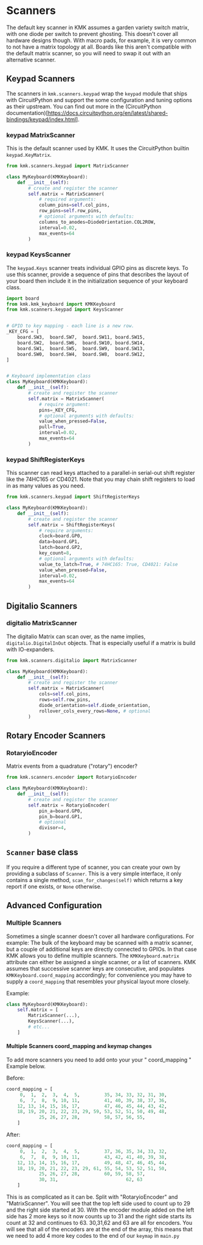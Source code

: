 # Scanners

The default key scanner in KMK assumes a garden variety switch matrix, with
one diode per switch to prevent ghosting.
This doesn't cover all hardware designs though. With macro pads, for example, it
is very common to not have a matrix topology at all.
Boards like this aren't compatible with the default matrix scanner, so you will
need to swap it out with an alternative scanner.


## Keypad Scanners
The scanners in `kmk.scanners.keypad` wrap the `keypad` module that ships with
CircuitPython and support the some configuration and tuning options as their
upstream. You can find out more in the (CircuitPython
documentation)[https://docs.circuitpython.org/en/latest/shared-bindings/keypad/index.html].

### keypad MatrixScanner
This is the default scanner used by KMK.
It uses the CircuitPython builtin `keypad.KeyMatrix`.

```python
from kmk.scanners.keypad import MatrixScanner

class MyKeyboard(KMKKeyboard):
    def __init__(self):
        # create and register the scanner
        self.matrix = MatrixScanner(
            # required arguments:
            column_pins=self.col_pins,
            row_pins=self.row_pins,
            # optional arguments with defaults:
            columns_to_anodes=DiodeOrientation.COL2ROW,
            interval=0.02,
            max_events=64
        )

```


### keypad KeysScanner

The `keypad.Keys` scanner treats individual GPIO pins as discrete keys. To use
this scanner, provide a sequence of pins that describes the layout of your
board then include it in the initialization sequence of your keyboard class.

```python
import board
from kmk.kmk_keyboard import KMKKeyboard
from kmk.scanners.keypad import KeysScanner


# GPIO to key mapping - each line is a new row.
_KEY_CFG = [
    board.SW3,  board.SW7,  board.SW11, board.SW15,
    board.SW2,  board.SW6,  board.SW10, board.SW14,
    board.SW1,  board.SW5,  board.SW9,  board.SW13,
    board.SW0,  board.SW4,  board.SW8,  board.SW12,
]


# Keyboard implementation class
class MyKeyboard(KMKKeyboard):
    def __init__(self):
        # create and register the scanner
        self.matrix = MatrixScanner(
            # require argument:
            pins=_KEY_CFG,
            # optional arguments with defaults:
            value_when_pressed=False,
            pull=True,
            interval=0.02,
            max_events=64
        )
```


### keypad ShiftRegisterKeys

This scanner can read keys attached to a parallel-in serial-out shift register
like the 74HC165 or CD4021. Note that you may chain shift registers to load in
as many values as you need.
```python
from kmk.scanners.keypad import ShiftRegisterKeys

class MyKeyboard(KMKKeyboard):
    def __init__(self):
        # create and register the scanner
        self.matrix = ShiftRegisterKeys(
            # require arguments:
            clock=board.GP0,
            data=board.GP1,
            latch=board.GP2,
            key_count=8,
            # optional arguments with defaults:
            value_to_latch=True, # 74HC165: True, CD4021: False
            value_when_pressed=False,
            interval=0.02,
            max_events=64
        )
```


## Digitalio Scanners

### digitalio MatrixScanner

The digitalio Matrix can scan over, as the name implies, `digitalio.DigitalInOut`
objects. That is especially useful if a matrix is build with IO-expanders.

```python
from kmk.scanners.digitalio import MatrixScanner

class MyKeyboard(KMKKeyboard):
    def __init__(self):
        # create and register the scanner
        self.matrix = MatrixScanner(
            cols=self.col_pins,
            rows=self.row_pins,
            diode_orientation=self.diode_orientation,
            rollover_cols_every_rows=None, # optional
        )
```


## Rotary Encoder Scanners

### RotaryioEncoder

Matrix events from a quadrature ("rotary") encoder?

```python
from kmk.scanners.encoder import RotaryioEncoder

class MyKeyboard(KMKKeyboard):
    def __init__(self):
        # create and register the scanner
        self.matrix = RotaryioEncoder(
            pin_a=board.GP0,
            pin_b=board.GP1,
            # optional
            divisor=4,
        )
```



## `Scanner` base class

If you require a different type of scanner, you can create your own by
providing a subclass of `Scanner`. This is a very simple interface, it only
contains a single method, `scan_for_changes(self)` which returns a key report
if one exists, or `None` otherwise.


## Advanced Configuration

### Multiple Scanners

Sometimes a single scanner doesn't cover all hardware configurations. For
example: The bulk of the keyboard may be scanned with a matrix scanner, but a
couple of additional keys are directly connected to GPIOs.
In that case KMK allows you to define multiple scanners. The `KMKKeyboard.matrix` attribute can either be assigned a single scanner, or a list of scanners.
KMK assumes that successive scanner keys are consecutive, and populates
`KMKKeyboard.coord_mapping` accordingly; for convenience you may have to supply a `coord_mapping` that resembles your physical layout more closely.

Example:
```python
class MyKeyboard(KMKKeyboard):
    self.matrix = [
        MatrixScanner(...),
        KeysScanner(...),
        # etc...
    ]
```
#### Multiple Scanners coord_mapping and keymap changes
To add more scanners you need to add onto your your " coord_mapping " Example below.

Before:
```python
coord_mapping = [
     0,  1,  2,  3,  4,  5,         35, 34, 33, 32, 31, 30,
     6,  7,  8,  9, 10, 11,         41, 40, 39, 38, 37, 36,
    12, 13, 14, 15, 16, 17,         47, 46, 45, 44, 43, 42,
    18, 19, 20, 21, 22, 23, 29, 59, 53, 52, 51, 50, 49, 48,
            25, 26, 27, 28,         58, 57, 56, 55, 
    ]
```

After:
```python
coord_mapping = [
     0,  1,  2,  3,  4,  5,         37, 36, 35, 34, 33, 32,
     6,  7,  8,  9, 10, 11,         43, 42, 41, 40, 39, 38,
    12, 13, 14, 15, 16, 17,         49, 48, 47, 46, 45, 44,
    18, 19, 20, 21, 22, 23, 29, 61, 55, 54, 53, 52, 51, 50,
            25, 26, 27, 28,         60, 59, 58, 57,
            30, 31,                         62, 63 
    ]
```
This is as complicated as it can be. Split with "RotaryioEncoder" and "MatrixScanner". You will see that the top left side used to count up to 29 and the right side started at 30. With the encoder module added on the left side has 2 more keys so it now counts up to 31 and the right side starts its count at 32 and continues to 63. 30,31,62 and 63 are all for encoders. You will see that all of the encoders are at the end of the array, this means that we need to add 4 more key codes to the end of our `keymap` in `main.py`  


